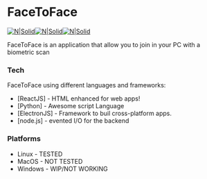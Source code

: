 # FaceToFace

[![N|Solid](https://cdn4.iconfinder.com/data/icons/logos-3/426/react_js-64.png)](https://reactjs.org/)[![N|Solid](https://external-content.duckduckgo.com/iu/?u=https%3A%2F%2Fupload.wikimedia.org%2Fwikipedia%2Fcommons%2Fthumb%2F9%2F91%2FElectron_Software_Framework_Logo.svg%2F64px-Electron_Software_Framework_Logo.svg.png&f=1&nofb=1)](https://www.electronjs.org/)[![N|Solid](https://external-content.duckduckgo.com/iu/?u=https%3A%2F%2Fupload.wikimedia.org%2Fwikipedia%2Fcommons%2Fthumb%2Fc%2Fc3%2FPython-logo-notext.svg%2F64px-Python-logo-notext.svg.png&f=1&nofb=1)](https://www.python.org/)

FaceToFace is an application that allow you to join in your PC with a biometric scan

### Tech

FaceToFace using different languages and frameworks:

* [ReactJS] - HTML enhanced for web apps!
* [Python] - Awesome script Language
* [ElectronJS] - Framework to buil cross-platform apps.
* [node.js] - evented I/O for the backend

### Platforms

* Linux - TESTED
* MacOS - NOT TESTED
* Windows - WIP/NOT WORKING
